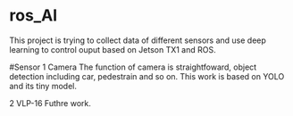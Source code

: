 # ros_AI
This project is trying to collect data of different sensors and use deep learning to control ouput based on Jetson TX1 and ROS.

#Sensor
1 Camera
The function of camera is straightfoward, object detection including car, pedestrain and so on.
This work is based on YOLO and its tiny model.

2 VLP-16 
Futhre work.
 
